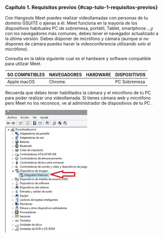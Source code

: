 ### Capítulo 1\. Requisitos previos {#cap-tulo-1-requisitos-previos}

Con Hangouts Meet puedes realizar videollamadas con personas de tu dominio GSUITE o ajenas a él. Meet funciona en la mayoría de los dispositivos habituales PC de sobremesa, portátil, Tablet, smartphone…,y con los navegadores más comunes, debes tener el navegador actualizado a la última versión. Debes disponer de micrófono y cámara (aunque si no dispones de cámara puedes hacer la videoconferencia utilizando solo el micrófono).

Consulta en la tabla siguiente cual es el hardware y software compatible para utilizar Meet.

| SO COMPATIBLES | NAVEGADORES | HARDWARE | DISPOSITIVOS |
| --- | --- | --- | --- |
| Apple macOS | Chrome.  |   | PC Sobremesa |

Recuerda que debes tener habilitados la cámara y el micrófono de tu PC para poder realizar una videollamada. Si tienes cámara web y micrófono pero Meet no los reconoce, ve al administrador de dispositivos de tu PC .

![](images/m4image47.png)